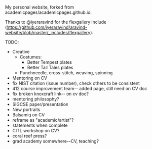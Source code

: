 My personal website, forked from academicpages/academicpages.github.io.

Thanks to @iyeraravind for the flexgallery include (https://github.com/iyeraravind/aravind-website/blob/master/_includes/flexgallery).

TODO:
* Creative
  * Costumes: 
    * Better Tempest plates
    * Better Tall Tales plates
  * Punchneedle, cross-stitch, weaving, spinning
* Mentoring on CV
* fix NIST citation (issue number), check others to be consistent
* 412 course improvement team-- added page, still need on CV doc
* fix broken knoxcraft link-- on cv doc?
* mentoring philosophy?
* SIGCSE paper/presentation
* New portraits
* Balsamiq on CV
* reframe as "academic/artist"?
* statements when complete
* CITL workshop on CV?
* coral reef press?
* grad academy somewhere--CV, teaching?
